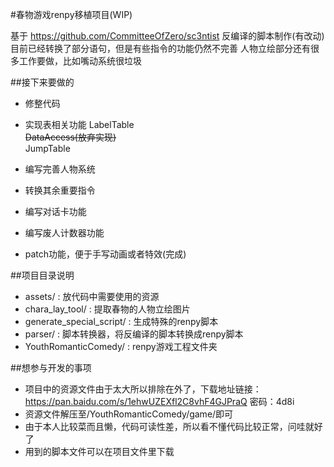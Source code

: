 #春物游戏renpy移植项目(WIP)

基于 https://github.com/CommitteeOfZero/sc3ntist 反编译的脚本制作(有改动)  
目前已经转换了部分语句，但是有些指令的功能仍然不完善
人物立绘部分还有很多工作要做，比如嘴动系统很垃圾

##接下来要做的
- 修整代码  
- 实现表相关功能 
    LabelTable  
    ~~DataAccess(放弃实现)~~   
    JumpTable
    
- 编写完善人物系统  
- 转换其余重要指令  
- 编写对话卡功能  
- 编写废人计数器功能  
- patch功能，便于手写动画或者特效(完成) 

##项目目录说明
- assets/ : 放代码中需要使用的资源  
- chara_lay_tool/ : 提取春物的人物立绘图片  
- generate_special_script/ : 生成特殊的renpy脚本  
- parser/ : 脚本转换器，将反编译的脚本转换成renpy脚本  
- YouthRomanticComedy/ : renpy游戏工程文件夹  

##想参与开发的事项
- 项目中的资源文件由于太大所以排除在外了，下载地址链接：https://pan.baidu.com/s/1ehwUZEXfl2C8vhF4GJPraQ 密码：4d8i  
- 资源文件解压至/YouthRomanticComedy/game/即可 
- 由于本人比较菜而且懒，代码可读性差，所以看不懂代码比较正常，问哇就好了  
- 用到的脚本文件可以在项目文件里下载  